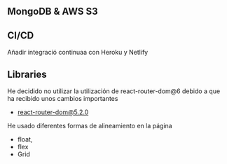 

## MongoDB & AWS S3


## CI/CD

Añadir integració continuaa con Heroku y Netlify
## Libraries

He decidido no utilizar la utilización de react-router-dom@6 debido a que ha recibido unos cambios importantes

* react-router-dom@5.2.0

He usado diferentes formas de alineamiento en la página

* float,
* flex
* Grid